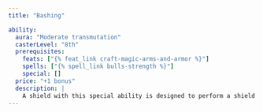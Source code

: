```yaml
---
title: "Bashing"

ability:
  aura: "Moderate transmutation"
  casterLevel: "8th"
  prerequisites:
    feats: ["{% feat_link craft-magic-arms-and-armor %}"]
    spells: ["{% spell_link bulls-strength %}"]
    special: []
  price: "+1 bonus"
  description: |
    A shield with this special ability is designed to perform a shield bash. A bashing shield deals damage as if it were a weapon of two size categories larger (a Medium light shield thus deals {% die_roll 1 6 0 %} points of damage and a Medium heavy shield deals {% die_roll 1 8 0 %} points of damage). The shield acts as a +1 weapon when used to bash. (Only light and heavy shields can have this ability.)
---
```

